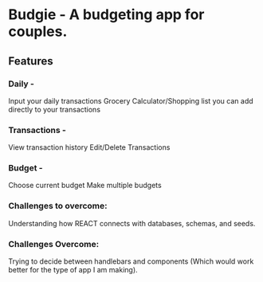 # Budgie - A budgeting app for couples.

## Features

### Daily -
Input your daily transactions
Grocery Calculator/Shopping list you can add directly to your transactions

### Transactions -
View transaction history
Edit/Delete Transactions

### Budget -
Choose current budget
Make multiple budgets


### Challenges to overcome:
Understanding how REACT connects with databases, schemas, and seeds.

### Challenges Overcome:
Trying to decide between handlebars and components (Which would work better for the type of app I am making).
